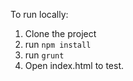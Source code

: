To run locally:

1. Clone the project
2. run `npm install`
2. run `grunt`
3. Open index.html to test.
